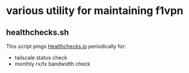 # various utility for maintaining f1vpn

## healthchecks.sh

This script pings [Healthchecks\.io](https://healthchecks.io/) periodically for:

- tailscale status check
- monthly rx/tx bandwidth check
